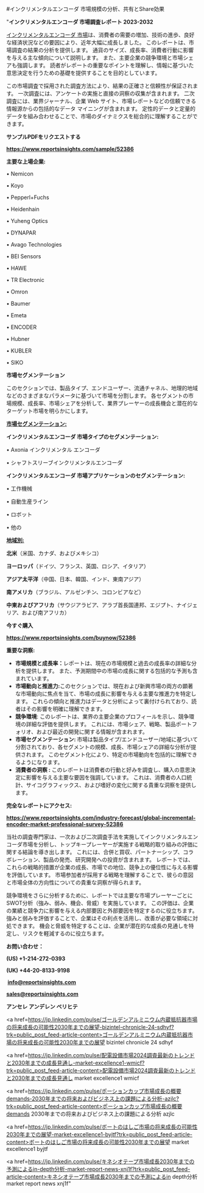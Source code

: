 #インクリメンタルエンコーダ 市場規模の分析、共有とShare効果

"<strong>インクリメンタルエンコーダ 市場調査レポート 2023-2032</strong>

<a href=https://www.reportsinsights.com/sample/52386>インクリメンタルエンコーダ 市場</a>は、消費者の需要の増加、技術の進歩、良好な経済状況などの要因により、近年大幅に成長しました。 このレポートは、市場調査の結果の分析を提供します。 通貨のサイズ、成長率、消費者行動に影響を与える主な傾向について説明します。 また、主要企業の競争環境と市場シェアも強調します。 読者がレポートの重要なポイントを理解し、情報に基づいた意思決定を行うための基礎を提供することを目的としています。

この市場調査で採用された調査方法により、結果の正確さと信頼性が保証されます。 一次調査には、アンケートの実施と直接の洞察の収集が含まれます。 二次調査には、業界ジャーナル、企業 Web サイト、市場レポートなどの信頼できる情報源からの包括的なデータ マイニングが含まれます。 定性的データと定量的データを組み合わせることで、市場のダイナミクスを総合的に理解することができます。

<strong><b>サンプルPDFをリクエストする</b></strong>

<a href=https://www.reportsinsights.com/sample/52386><strong><u>https://www.reportsinsights.com/sample/52386</u></strong></a>

<strong>主要な上場企業:</strong>

• Nemicon

• Koyo

• Pepperl+Fuchs

• Heidenhain

• Yuheng Optics

• DYNAPAR

• Avago Technologies

• BEI Sensors

• HAWE

• TR Electronic

• Omron

• Baumer

• Emeta

• ENCODER

• Hubner

• KUBLER

• SIKO

<strong>市場セグメンテーション</strong>

このセクションでは、製品タイプ、エンドユーザー、流通チャネル、地理的地域などのさまざまなパラメータに基づいて市場を分割します。 各セグメントの市場規模、成長率、市場シェアを分析して、業界プレーヤーの成長機会と潜在的なターゲット市場を明らかにします。

<strong><u>市場セグメンテーション</u></strong><strong><u>:</u></strong>

<strong>インクリメンタルエンコーダ 市場タイプのセグメンテーション:</strong>

• Axonia インクリメンタル エンコーダ

• シャフトスリーブインクリメンタルエンコーダ

<strong>インクリメンタルエンコーダ 市場アプリケーションのセグメンテーション:</strong>

• 工作機械

• 自動生産ライン

• ロボット

• 他の

<strong><u>地域別</u></strong><strong><u>:</u></strong>

<strong>北米</strong>（米国、カナダ、およびメキシコ）

<strong>ヨーロッパ</strong>（ドイツ、フランス、英国、ロシア、イタリア）

<strong>アジア太平洋</strong>（中国、日本、韓国、インド、東南アジア）

<strong>南アメリカ</strong>（ブラジル、アルゼンチン、コロンビアなど）

<strong>中東およびアフリカ</strong>（サウジアラビア、アラブ首長国連邦、エジプト、ナイジェリア、および南アフリカ）

<strong>今すぐ購入</strong>

<a href=https://www.reportsinsights.com/buynow/52386><strong><u>https://www.reportsinsights.com/buynow/52386</u></strong></a>

<strong>重要な洞察:</strong>
<ul>
  <li><strong>市場規模と成長率：</strong>レポートは、現在の市場規模と過去の成長率の詳細な分析を提供します。 また、予測期間中の市場の成長に関する包括的な予測も含まれています。</li>
  <li><strong>市場動向と推進力:</strong>このセクションでは、現在および新興市場の両方の顕著な市場動向に焦点を当て、市場の成長に影響を与える主要な推進力を特定します。 これらの傾向と推進力はデータと分析によって裏付けられており、読者はその影響を明確に理解できます。</li>
  <li><strong>競争環境</strong>: このレポートは、業界の主要企業のプロフィールを示し、競争環境の詳細な評価を提供します。 これには、市場シェア、戦略、製品ポートフォリオ、および最近の開発に関する情報が含まれます。</li>
  <li><strong>市場セグメンテーション: </strong>市場は製品タイプ/エンドユーザー/地域に基づいて分割されており、各セグメントの規模、成長、市場シェアの詳細な分析が提供されます。 このセグメント化により、特定の市場動向を包括的に理解できるようになります。</li>
  <li><strong>消費者の洞察 : </strong>このレポートは消費者の行動と好みを調査し、購入の意思決定に影響を与える主要な要因を強調しています。 これは、消費者の人口統計、サイコグラフィックス、および嗜好の変化に関する貴重な洞察を提供します。</li>
</ul>
<strong>完全なレポートにアクセス:</strong>

<a href=https://www.reportsinsights.com/industry-forecast/global-incremental-encoder-market-professional-survey-52386><strong><u><b>https://www.reportsinsights.com/industry-forecast/global-incremental-encoder-market-professional-survey-52386</b></u></strong></a>

当社の調査専門家は、一次および二次調査手法を実施してインクリメンタルエンコーダ市場を分析し、トップキープレーヤーが実施する戦略的取り組みの評価に関する結論を導き出します。 これには、合併と買収、パートナーシップ、コラボレーション、製品の発売、研究開発への投資が含まれます。 レポートでは、これらの戦略的措置が企業の成長、市場での地位、競争上の優位性に与える影響を評価しています。 市場参加者が採用する戦略を理解することで、彼らの意図と市場全体の方向性についての貴重な洞察が得られます。

競争環境をさらに分析するために、レポートでは主要な市場プレーヤーごとにSWOT分析（強み、弱み、機会、脅威）を実施しています。 この評価は、企業の業績と競争力に影響を与える内部要因と外部要因を特定するのに役立ちます。 強みと弱みを評価することで、企業はその利点を活用し、改善が必要な領域に対処できます。 機会と脅威を特定することは、企業が潜在的な成長の見通しを特定し、リスクを軽減するのに役立ちます。

<strong>お問い合わせ：</strong>

<strong>(US) +1-214-272-0393</strong>

<strong>(UK) +44-20-8133-9198</strong>

<strong> </strong><a href=info@reportsinsights.com><strong><u>info@reportsinsights.com</u></strong></a>

<a href=sales@reportsinsights.com><strong><u>sales@reportsinsights.com</u></strong></a>

<strong>アンセレ アンデレン ベリヒテ</strong>

<a href=https://jp.linkedin.com/pulse/ゴールデンアルミニウム内蔵抵抗器市場の将来成長の可能性2030年までの展望-bizintel-chronicle-24-sdhyf?trk=public_post_feed-article-content>ゴールデンアルミニウム内蔵抵抗器市場の将来成長の可能性2030年までの展望 bizintel chronicle 24 sdhyf</a>

<a href=https://jp.linkedin.com/pulse/配電設備市場2024調査最新のトレンドと2030年までの成長見通し-market-excellence1-wmicf?trk=public_post_feed-article-content>配電設備市場2024調査最新のトレンドと2030年までの成長見通し market excellence1 wmicf</a>

<a href=https://jp.linkedin.com/pulse/ポーションカップ市場成長の概要demands-2030年までの将来およびビジネス上の課題による分析-azjlc?trk=public_post_feed-article-content>ポーションカップ市場成長の概要demands 2030年までの将来およびビジネス上の課題による分析 azjlc</a>

<a href=https://jp.linkedin.com/pulse/ボートのはしご市場の将来成長の可能性2030年までの展望-market-excellence1-byjtf?trk=public_post_feed-article-content>ボートのはしご市場の将来成長の可能性2030年までの展望 market excellence1 byjtf</a>

<a href=https://jp.linkedin.com/pulse/キネシオテープ市場成長2030年までの予測によるin-depth分析-market-report-news-xnj1f?trk=public_post_feed-article-content>キネシオテープ市場成長2030年までの予測によるin depth分析 market report news xnj1f</a>"
